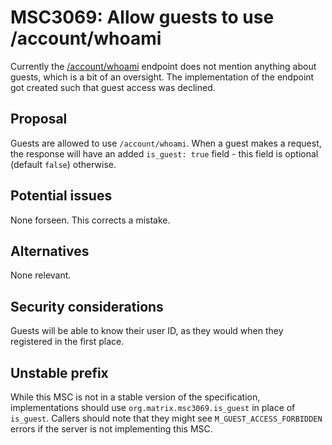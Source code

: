 # MSC3069: Allow guests to use /account/whoami

Currently the [/account/whoami](https://chat.api-spec.dingshunyu.top/client_server/r0.6.1#get-matrix-client-r0-account-whoami)
endpoint does not mention anything about guests, which is a bit of an oversight. The implementation
of the endpoint got created such that guest access was declined.

## Proposal

Guests are allowed to use `/account/whoami`. When a guest makes a request, the response will have
an added `is_guest: true` field - this field is optional (default `false`) otherwise.

## Potential issues

None forseen. This corrects a mistake.

## Alternatives

None relevant.

## Security considerations

Guests will be able to know their user ID, as they would when they registered in the first place.

## Unstable prefix

While this MSC is not in a stable version of the specification, implementations should use
`org.matrix.msc3069.is_guest` in place of `is_guest`. Callers should note that they might see
`M_GUEST_ACCESS_FORBIDDEN` errors if the server is not implementing this MSC.

